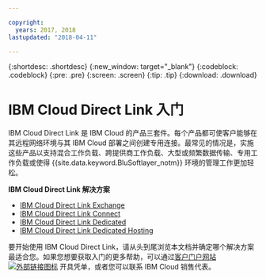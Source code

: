 ```yaml
---

copyright:
  years: 2017, 2018
lastupdated: "2018-04-11"

---
```


{:shortdesc: .shortdesc}
{:new_window: target="_blank"}
{:codeblock: .codeblock}
{:pre: .pre}
{:screen: .screen}
{:tip: .tip}
{:download: .download}

# IBM Cloud Direct Link 入门

IBM Cloud Direct Link 是 IBM Cloud 的产品三套件。每个产品都可使客户能够在其远程网络环境与其 IBM Cloud 部署之间创建专用连接。最常见的情况是，实施这些产品以支持混合工作负载、跨提供商工作负载、大型或频繁数据传输、专用工作负载或使得 {{site.data.keyword.BluSoftlayer_notm}} 环境的管理工作更加轻松。

**IBM Cloud Direct Link 解决方案**

 * [IBM Cloud Direct Link Exchange](about.html#the-direct-link-cloud-exchange-solution)
 * [IBM Cloud Direct Link Connect](about.html#the-direct-link-connect-solution)
 * [IBM Cloud Direct Link Dedicated](about.html#the-direct-link-dedicated-solution)
 * [IBM Cloud Direct Link Dedicated Hosting](about.html#the-direct-dedicated-hosting-solution)

要开始使用 IBM Cloud Direct Link，请从头到尾浏览本文档并确定哪个解决方案最适合您。如果您想要获取入门的更多帮助，可以通过[客户门户网站 ![外部链接图标](../../icons/launch-glyph.svg "外部链接图标")](https://control.softlayer.com/) 开具凭单，或者您可以联系 IBM Cloud 销售代表。
